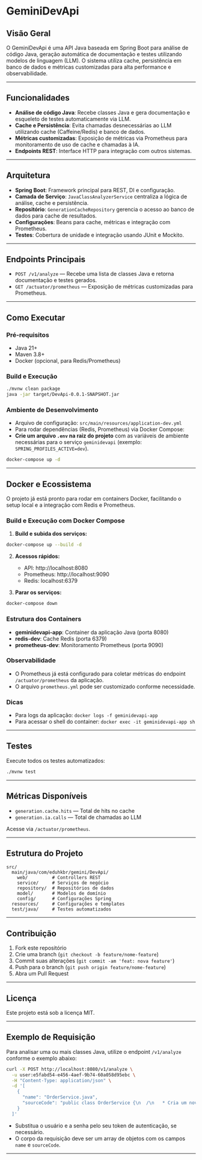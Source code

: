 # GeminiDevApi

## Visão Geral

O GeminiDevApi é uma API Java baseada em Spring Boot para análise de código Java, geração automática de documentação e testes utilizando modelos de linguagem (LLM). O sistema utiliza cache, persistência em banco de dados e métricas customizadas para alta performance e observabilidade.

---

## Funcionalidades
- **Análise de código Java**: Recebe classes Java e gera documentação e esqueleto de testes automaticamente via LLM.
- **Cache e Persistência**: Evita chamadas desnecessárias ao LLM utilizando cache (Caffeine/Redis) e banco de dados.
- **Métricas customizadas**: Exposição de métricas via Prometheus para monitoramento de uso de cache e chamadas à IA.
- **Endpoints REST**: Interface HTTP para integração com outros sistemas.

---

## Arquitetura

- **Spring Boot**: Framework principal para REST, DI e configuração.
- **Camada de Serviço**: `JavaClassAnalyzerService` centraliza a lógica de análise, cache e persistência.
- **Repositório**: `GenerationCacheRepository` gerencia o acesso ao banco de dados para cache de resultados.
- **Configurações**: Beans para cache, métricas e integração com Prometheus.
- **Testes**: Cobertura de unidade e integração usando JUnit e Mockito.

---

## Endpoints Principais

- `POST /v1/analyze` — Recebe uma lista de classes Java e retorna documentação e testes gerados.
- `GET /actuator/prometheus` — Exposição de métricas customizadas para Prometheus.

---

## Como Executar

### Pré-requisitos
- Java 21+
- Maven 3.8+
- Docker (opcional, para Redis/Prometheus)

### Build e Execução

```bash
./mvnw clean package
java -jar target/DevApi-0.0.1-SNAPSHOT.jar
```

### Ambiente de Desenvolvimento

- Arquivo de configuração: `src/main/resources/application-dev.yml`
- Para rodar dependências (Redis, Prometheus) via Docker Compose:
- **Crie um arquivo `.env` na raiz do projeto** com as variáveis de ambiente necessárias para o serviço `geminidevapi` (exemplo: `SPRING_PROFILES_ACTIVE=dev`).

```bash
docker-compose up -d
```

---

## Docker e Ecossistema

O projeto já está pronto para rodar em containers Docker, facilitando o setup local e a integração com Redis e Prometheus.

### Build e Execução com Docker Compose

1. **Build e subida dos serviços:**

```bash
docker-compose up --build -d
```

2. **Acessos rápidos:**
   - API: http://localhost:8080
   - Prometheus: http://localhost:9090
   - Redis: localhost:6379

3. **Parar os serviços:**

```bash
docker-compose down
```

### Estrutura dos Containers

- **geminidevapi-app**: Container da aplicação Java (porta 8080)
- **redis-dev**: Cache Redis (porta 6379)
- **prometheus-dev**: Monitoramento Prometheus (porta 9090)

### Observabilidade
- O Prometheus já está configurado para coletar métricas do endpoint `/actuator/prometheus` da aplicação.
- O arquivo `prometheus.yml` pode ser customizado conforme necessidade.

### Dicas
- Para logs da aplicação: `docker logs -f geminidevapi-app`
- Para acessar o shell do container: `docker exec -it geminidevapi-app sh`

---

## Testes

Execute todos os testes automatizados:

```bash
./mvnw test
```

---

## Métricas Disponíveis
- `generation.cache.hits` — Total de hits no cache
- `generation.ia.calls` — Total de chamadas ao LLM

Acesse via `/actuator/prometheus`.

---

## Estrutura do Projeto

```
src/
  main/java/com/eduhkbr/gemini/DevApi/
    web/         # Controllers REST
    service/     # Serviços de negócio
    repository/  # Repositórios de dados
    model/       # Modelos de domínio
    config/      # Configurações Spring
  resources/     # Configurações e templates
  test/java/     # Testes automatizados
```

---

## Contribuição

1. Fork este repositório
2. Crie uma branch (`git checkout -b feature/nome-feature`)
3. Commit suas alterações (`git commit -am 'feat: nova feature'`)
4. Push para o branch (`git push origin feature/nome-feature`)
5. Abra um Pull Request

---

## Licença

Este projeto está sob a licença MIT.

---

## Exemplo de Requisição

Para analisar uma ou mais classes Java, utilize o endpoint `/v1/analyze` conforme o exemplo abaixo:

```bash
curl -X POST http://localhost:8080/v1/analyze \
  -u user:e5fabd54-e456-4aef-9b74-60a058d95ebc \
  -H "Content-Type: application/json" \
  -d '[
    {
      "name": "OrderService.java",
      "sourceCode": "public class OrderService {\n  /\n   * Cria um novo pedido no sistema.\n   /\n  public String createOrder(Order order) {\n    if (order == null || order.getCustomerId() == null) {\n      return null;\n    }\n    return generateOrderId();\n  }\n\n  /\n   * Busca um pedido pelo ID.\n   */\n  public Order getOrder(String orderId) {\n    if (orderId == null) {\n      return null;\n    }\n    Order order = new Order();\n    order.setOrderId(orderId);\n    return order;\n  }\n\n  /*\n   * Cancela um pedido pelo ID.\n   */\n  public boolean cancelOrder(String orderId) {\n    return orderId != null;\n  }\n\n  // Gera um ID simples para o pedido\n  private String generateOrderId() {\n    return \"ORD-\" + System.currentTimeMillis();\n  }\n}"
    }
  ]'
```

- Substitua o usuário e a senha pelo seu token de autenticação, se necessário.
- O corpo da requisição deve ser um array de objetos com os campos `name` e `sourceCode`.

---
